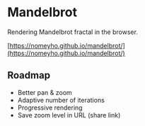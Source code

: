 # Mandelbrot

Rendering Mandelbrot fractal in the browser.

[https://nomeyho.github.io/mandelbrot/](https://nomeyho.github.io/mandelbrot/)

## Roadmap
* Better pan & zoom
* Adaptive number of iterations
* Progressive rendering
* Save zoom level in URL (share link)
